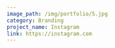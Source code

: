 ```yaml
---
image_path: /img/portfolio/5.jpg
category: Branding
project_name: Instagram
link: https://instagram.com
---
```

